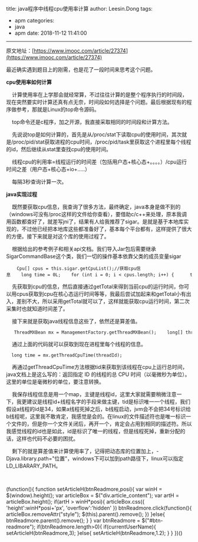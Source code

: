 title: java程序中线程cpu使用率计算
author: Leesin.Dong
tags:
  - apm
categories:
  - java
  - apm
date: 2018-11-12 11:41:00
---
原文地址：[https://www.imooc.com/article/27374](https://www.imooc.com/article/27374)

最近确实遇到题目上的刚需，也是花了一段时间来思考这个问题。

**cpu使用率如何计算**

    计算使用率在上学那会就经常算，不过往往计算的是整个程序执行的时间段，现在突然要实时计算还真有点无奈，时间段如何选择是个问题。最后根据现有的程序做参考，那就是Linux的top命令源码。

    top命令还是c程序，加之开源，我直接采取相同的时间段和计算方法。

    先说说top是如何计算的，首先是从/proc/stat下读取cpu的使用时间，其次就是/proc/pid/stat获取进程的cpu时间，/proc/pid/task里获取这个进程里每个线程的id，然后继续从stat里查找cpu的使用时间。

    线程cpu的利用率=线程运行的时间差（包括用户态+核心态+。。。。）/cpu运行时间之差（用户态+核心态+io+.....）

    每隔3秒查询计算一次。

**java实现过程**

    既然要获取cpu信息，我查询了很多方法，最终确定，java本身是做不到的（windows可没有/proc这样的文件给你查看），要借助c/c++来处理，原本我调用函数都查好了，就差写jni了，结果有人给我推荐了sigar。是就是基于本地库实现的，不过他已经把本地库这些都准备好了，基本每个平台都有，这样提供了很大的方便。接下来就是对这个库的使用过程了。

    根据给出的参考例子和相关api文档。我们导入Jar包后需要继承SigarCommandBase这个类，我们一切的操作基本依靠父类的成员变量sigar

        Cpu[] cpus = this.sigar.getCpuList();//获取cpu信息    long time = 0L;    for (int i = 0; i < cpus.length; i++) {      time += cpus[i].getTotal();    }    return time;

    先获取到cpu的信息，然后直接通过getTotal来得到当前cpu的运行时间，你可以用cpus获取到cpu在核心态运行时间等等，我最后尝试加起来和getTotal小有出入，差别不大，所以采用getTotal就可以了，这样就能获取cpu运行时间，第二次采集时也就知道时间差了。

    接下来就是获取java线程信息这些了，依然还是算差值。

       ThreadMXBean mx = ManagementFactory.getThreadMXBean();    long[] threadIds = mx.getAllThreadIds();    ThreadInfo[] threadInfos = mx.getThreadInfo(threadIds);

    通过上面的代码就可以获取到现在进程里每个线程的信息。

      long time = mx.getThreadCpuTime(threadId);

    再通过getThreadCpuTime方法根据tid来获取到该线程在cpu上运行总时间，java文档上是这么写的：返回指定 ID 的线程的总 CPU 时间（以毫微秒为单位）。这里的单位是毫微秒的单位，要注意转换。

    我保存线程信息是用一个map，主键是线程id，这里大家就需要稍微注意一下，我更建议是线程id+线程名字的手段来做主键，tid是标识唯一一个线程，我们假设a线程的id是34，如果a线程死掉之后，b线程启动，jvm会不会把34号标识给b线程呢，这里我不敢肯定，我感觉是会的。在linux的文件描述符也是唯一标识一个文件的，但是你一个文件关闭后，再开一个，肯定会占用到相同的描述符。所以我感觉线程的id也是如此，id是标识了唯一的线程，但是线程死掉，重新分配的话，这样也代码不必要的困扰。

    剩下的就是算差值来计算使用率了，记得把动态库的位置加上，-Djava.library.path="位置"，windows下可以加到path路径下，linux可以指定LD\_LIBARARY\_PATH。

  
 

(function(){ function setArticleH(btnReadmore,posi){ var winH = $(window).height(); var articleBox = $("div.article_content"); var artH = articleBox.height(); if(artH > winH\*posi){ articleBox.css({ 'height':winH\*posi+'px', 'overflow':'hidden' }) btnReadmore.click(function(){ articleBox.removeAttr("style"); $(this).parent().remove(); }) }else{ btnReadmore.parent().remove(); } } var btnReadmore = $("#btn-readmore"); if(btnReadmore.length>0){ if(currentUserName){ setArticleH(btnReadmore,3); }else{ setArticleH(btnReadmore,1.2); } } })()